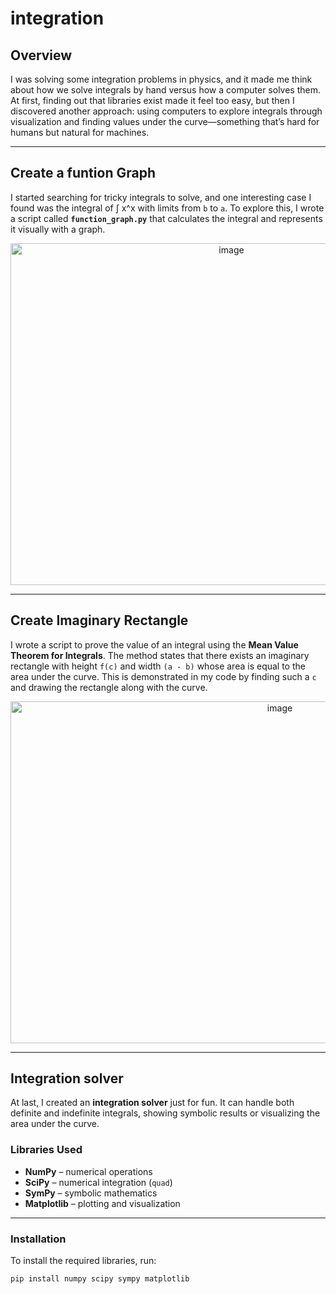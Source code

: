 # integration

## Overview  
I was solving some integration problems in physics, and it made me think about how we solve integrals by hand versus how a computer solves them. At first, finding out that libraries exist made it feel too easy, but then I discovered another approach: using computers to explore integrals through visualization and finding values under the curve—something that’s hard for humans but natural for machines.  

---

## Create a funtion Graph
I started searching for tricky integrals to solve, and one interesting case I found was the integral of ∫ x^x with limits from `b` to `a`. To explore this, I wrote a script called **`function_graph.py`** that calculates the integral and represents it visually with a graph.  

<p align="center">
  <img width="691" height="547" alt="image" src="https://github.com/user-attachments/assets/eec7c1c7-38a1-4730-841b-71def9a5066c" />
</p>

---

## Create Imaginary Rectangle 
I wrote a script to prove the value of an integral using the **Mean Value Theorem for Integrals**. The method states that there exists an imaginary rectangle with height `f(c)` and width `(a - b)` whose area is equal to the area under the curve. This is demonstrated in my code by finding such a `c` and drawing the rectangle along with the curve.  

<p align="center">
  <img width="846" height="547" alt="image" src="https://github.com/user-attachments/assets/4a6f0a63-63f5-4528-aea2-cbf1233c724a" />
</p>

---

## Integration solver
At last, I created an **integration solver** just for fun. It can handle both definite and indefinite integrals, showing symbolic results or visualizing the area under the curve.  

### Libraries Used  
- **NumPy** – numerical operations  
- **SciPy** – numerical integration (`quad`)  
- **SymPy** – symbolic mathematics  
- **Matplotlib** – plotting and visualization  

---

### Installation  

To install the required libraries, run:  

```bash
pip install numpy scipy sympy matplotlib
